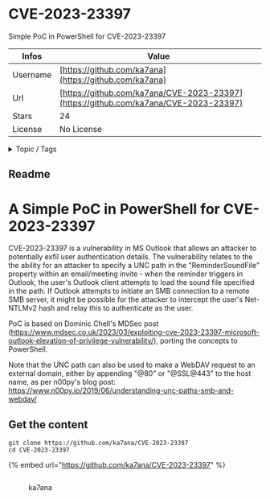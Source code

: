 # CVE-2023-23397

Simple PoC in PowerShell for CVE-2023-23397

| Infos    | Value                                                              |
| -------- | -------------------------------------------------------------------|
| Username | [https://github.com/ka7ana](https://github.com/ka7ana) |
| Url      | [https://github.com/ka7ana/CVE-2023-23397](https://github.com/ka7ana/CVE-2023-23397)                                               |
| Stars    | 24                                                          |
| License  | No License                                                        |

<details>

<summary>Topic / Tags</summary>

* cve-2023-23397* infosec* outlook* poc* powershell* powershell-script* proof-of-concept* vulnerability* windows

</details>

## Readme

# A Simple PoC in PowerShell for CVE-2023-23397

CVE-2023-23397 is a vulnerability in MS Outlook that allows an attacker to potentially exfil user authentication details. The vulnerability relates to the the ability for an attacker to specify a UNC path in the "ReminderSoundFile" property within an email/meeting invite - when the reminder triggers in Outlook, the user's Outlook client attempts to load the sound file specified in the path. If Outlook attempts to initiate an SMB connection to a remote SMB server, it might be possible for the attacker to intercept the user's Net-NTLMv2 hash and relay this to authenticate as the user.

PoC is based on Dominic Chell's MDSec post (https://www.mdsec.co.uk/2023/03/exploiting-cve-2023-23397-microsoft-outlook-elevation-of-privilege-vulnerability/), porting the concepts to PowerShell.

Note that the UNC path can also be used to make a WebDAV request to an external domain, either by appending "@80" or "@SSL@443" to the host name, as per n00py's blog post: https://www.n00py.io/2019/06/understanding-unc-paths-smb-and-webdav/



## Get the content

```
git clone https://github.com/ka7ana/CVE-2023-23397
cd CVE-2023-23397
```

{% embed url="https://github.com/ka7ana/CVE-2023-23397" %}

<figure><img src="https://avatars.githubusercontent.com/u/5593452?v=4" alt=""><figcaption><p>ka7ana</p></figcaption></figure>
